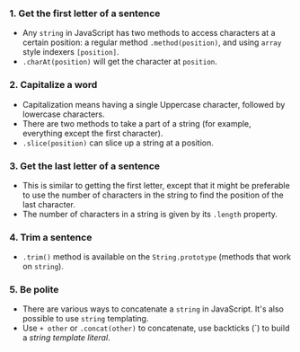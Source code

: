 ### 1. Get the first letter of a sentence

- Any `string` in JavaScript has two methods to access characters at a certain
  position: a regular method `.method(position)`, and using `array` style
  indexers `[position]`.
- `.charAt(position)` will get the character at `position`.

### 2. Capitalize a word

- Capitalization means having a single Uppercase character, followed by
  lowercase characters.
- There are two methods to take a part of a string (for example, everything
  except the first character).
- `.slice(position)` can slice up a string at a position.

### 3. Get the last letter of a sentence

- This is similar to getting the first letter, except that it might be
  preferable to use the number of characters in the string to find the position
  of the last character.
- The number of characters in a string is given by its `.length` property.

### 4. Trim a sentence

- `.trim()` method is available on the `String.prototype` (methods
  that work on `string`).

### 5. Be polite

- There are various ways to concatenate a `string` in JavaScript. It's also
  possible to use `string` templating.
- Use `+ other` or `.concat(other)` to concatenate, use backticks (`) to build
  a _string template literal_.
